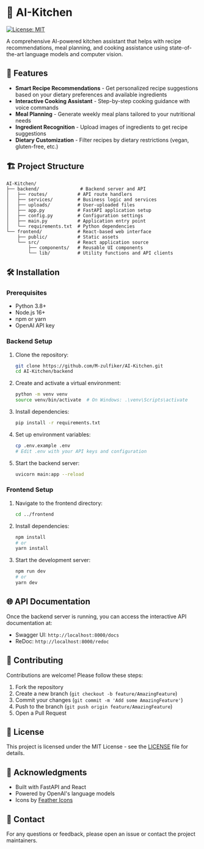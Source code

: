 # 🍳 AI-Kitchen

[![License: MIT](https://img.shields.io/badge/License-MIT-yellow.svg)](https://opensource.org/licenses/MIT)

A comprehensive AI-powered kitchen assistant that helps with recipe recommendations, meal planning, and cooking assistance using state-of-the-art language models and computer vision.

## 🚀 Features

- **Smart Recipe Recommendations** - Get personalized recipe suggestions based on your dietary preferences and available ingredients
- **Interactive Cooking Assistant** - Step-by-step cooking guidance with voice commands
- **Meal Planning** - Generate weekly meal plans tailored to your nutritional needs
- **Ingredient Recognition** - Upload images of ingredients to get recipe suggestions
- **Dietary Customization** - Filter recipes by dietary restrictions (vegan, gluten-free, etc.)

## 🏗️ Project Structure

```
AI-Kitchen/
├── backend/               # Backend server and API
│   ├── routes/           # API route handlers
│   ├── services/         # Business logic and services
│   ├── uploads/          # User-uploaded files
│   ├── app.py            # FastAPI application setup
│   ├── config.py         # Configuration settings
│   ├── main.py           # Application entry point
│   └── requirements.txt  # Python dependencies
└── frontend/             # React-based web interface
    ├── public/           # Static assets
    └── src/              # React application source
        ├── components/   # Reusable UI components
        └── lib/          # Utility functions and API clients
```

## 🛠️ Installation

### Prerequisites

- Python 3.8+
- Node.js 16+
- npm or yarn
- OpenAI API key

### Backend Setup

1. Clone the repository:
   ```bash
   git clone https://github.com/M-zulfiker/AI-Kitchen.git
   cd AI-Kitchen/backend
   ```

2. Create and activate a virtual environment:
   ```bash
   python -m venv venv
   source venv/bin/activate  # On Windows: .\venv\Scripts\activate
   ```

3. Install dependencies:
   ```bash
   pip install -r requirements.txt
   ```

4. Set up environment variables:
   ```bash
   cp .env.example .env
   # Edit .env with your API keys and configuration
   ```

5. Start the backend server:
   ```bash
   uvicorn main:app --reload
   ```

### Frontend Setup

1. Navigate to the frontend directory:
   ```bash
   cd ../frontend
   ```

2. Install dependencies:
   ```bash
   npm install
   # or
   yarn install
   ```

3. Start the development server:
   ```bash
   npm run dev
   # or
   yarn dev
   ```

## 🌐 API Documentation

Once the backend server is running, you can access the interactive API documentation at:
- Swagger UI: `http://localhost:8000/docs`
- ReDoc: `http://localhost:8000/redoc`

## 🤝 Contributing

Contributions are welcome! Please follow these steps:

1. Fork the repository
2. Create a new branch (`git checkout -b feature/AmazingFeature`)
3. Commit your changes (`git commit -m 'Add some AmazingFeature'`)
4. Push to the branch (`git push origin feature/AmazingFeature`)
5. Open a Pull Request

## 📄 License

This project is licensed under the MIT License - see the [LICENSE](LICENSE) file for details.

## 🙏 Acknowledgments

- Built with FastAPI and React
- Powered by OpenAI's language models
- Icons by [Feather Icons](https://feathericons.com/)

## 📧 Contact

For any questions or feedback, please open an issue or contact the project maintainers.

